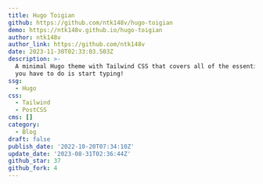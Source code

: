 ```yaml
---
title: Hugo Toigian
github: https://github.com/ntk148v/hugo-toigian
demo: https://ntk148v.github.io/hugo-toigian
author: ntk148v
author_link: https://github.com/ntk148v
date: 2023-11-30T02:33:03.503Z
description: >-
  A minimal Hugo theme with Tailwind CSS that covers all of the essentials. All
  you have to do is start typing!
ssg:
  - Hugo
css:
  - Tailwind
  - PostCSS
cms: []
category:
  - Blog
draft: false
publish_date: '2022-10-20T07:34:10Z'
update_date: '2023-08-31T02:36:44Z'
github_star: 37
github_fork: 4
---
```

